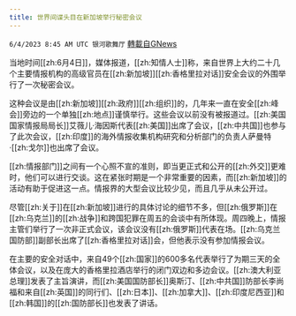 ```yaml
---
title: 世界间谍头目在新加坡举行秘密会议
---
```

`6/4/2023 8:45 AM UTC 银河歌舞厅` [轉載自GNews](https://gnews.org/articles/1356338)

当地时间[[zh:6月4日]]，媒体报道，[[zh:知情人士]]称，来自世界上大约二十几个主要情报机构的高级官员在[[zh:新加坡]][[zh:香格里拉对话]]安全会议的外围举行了一次秘密会议。

这种会议是由[[zh:新加坡]][[zh:政府]][[zh:组织]]的，几年来一直在安全[[zh:峰会]]旁边的一个单独[[zh:地点]]谨慎举行。这些会议以前没有被报道过。[[zh:美国国家情报局局长]]艾薇儿·海因斯代表[[zh:美国]]出席了会议，[[zh:中共国]]也参与了此次会议，[[zh:印度]]的海外情报收集机构研究和分析部门的负责人萨曼特·[[zh:戈尔]]也出席了会议。

[[zh:情报部门]]之间有一个心照不宣的准则，即当更正式和公开的[[zh:外交]]更难时，他们可以进行交谈。这在紧张时期是一个非常重要的因素，而[[zh:新加坡]]的活动有助于促进这一点。情报界的大型会议比较少见，而且几乎从未公开过。

尽管[[zh:关于]]在[[zh:新加坡]]进行的具体讨论的细节不多，但[[zh:俄罗斯]]在[[zh:乌克兰]]的[[zh:战争]]和跨国犯罪在周五的会谈中有所体现。周四晚上，情报主管们举行了一次非正式会议，该会议没有[[zh:俄罗斯]]代表在场。[[zh:乌克兰国防部]]副部长出席了[[zh:香格里拉对话]]会，但他表示没有参加情报会议。

在主要的安全对话中，来自49个[[zh:国家]]的600多名代表举行了为期三天的全体会议，以及在庞大的香格里拉酒店举行的闭门双边和多边会议。[[zh:澳大利亚总理]]发表了主旨演讲，而[[zh:美国国防部长]]奥斯汀、[[zh:中共国]]防部长李尚福和来自[[zh:英国]]的同行们、[[zh:日本]]、[[zh:加拿大]]、[[zh:印度尼西亚]]和[[zh:韩国]]的[[zh:国防部长]]也发表了讲话。

